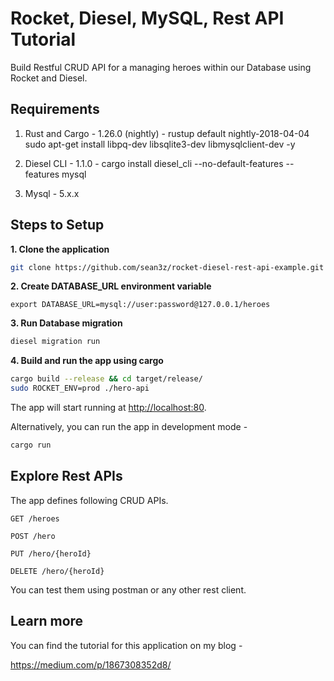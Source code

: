 # Rocket, Diesel, MySQL, Rest API Tutorial

Build Restful CRUD API for a managing heroes within our Database using Rocket and Diesel.

## Requirements

1. Rust and Cargo - 1.26.0 (nightly) - rustup default nightly-2018-04-04
sudo apt-get install libpq-dev libsqlite3-dev libmysqlclient-dev -y
1. Diesel CLI - 1.1.0 - cargo install diesel_cli --no-default-features --features mysql

2. Mysql - 5.x.x

## Steps to Setup

**1. Clone the application**

```bash
git clone https://github.com/sean3z/rocket-diesel-rest-api-example.git
```

**2. Create DATABASE_URL environment variable**
```
export DATABASE_URL=mysql://user:password@127.0.0.1/heroes
```

**3. Run Database migration**
```bash
diesel migration run
```

**4. Build and run the app using cargo**

```bash
cargo build --release && cd target/release/
sudo ROCKET_ENV=prod ./hero-api
```

The app will start running at <http://localhost:80>.

Alternatively, you can run the app in development mode -

```bash
cargo run
```

## Explore Rest APIs

The app defines following CRUD APIs.

    GET /heroes
    
    POST /hero
    
    PUT /hero/{heroId}
    
    DELETE /hero/{heroId}

You can test them using postman or any other rest client.

## Learn more

You can find the tutorial for this application on my blog -

<https://medium.com/p/1867308352d8/>
